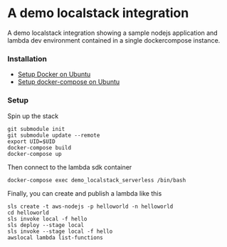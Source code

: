# A demo localstack integration 

A demo localstack integration showing a sample nodejs application and lambda dev environment contained in a single dockercompose instance.


### Installation ###
- [Setup Docker on Ubuntu](https://www.digitalocean.com/community/tutorials/how-to-install-and-use-docker-on-ubuntu-20-04)
- [Setup docker-compose on Ubuntu](https://www.digitalocean.com/community/tutorials/how-to-install-and-use-docker-compose-on-ubuntu-20-04)

### Setup ###
Spin up the stack
```console
git submodule init
git submodule update --remote
export UID=$UID
docker-compose build
docker-compose up
```
Then connect to the lambda sdk container
```console
docker-compose exec demo_localstack_serverless /bin/bash
```
Finally, you can create and publish a lambda like this
```console
sls create -t aws-nodejs -p helloworld -n helloworld
cd helloworld
sls invoke local -f hello
sls deploy --stage local
sls invoke --stage local -f hello
awslocal lambda list-functions
```
